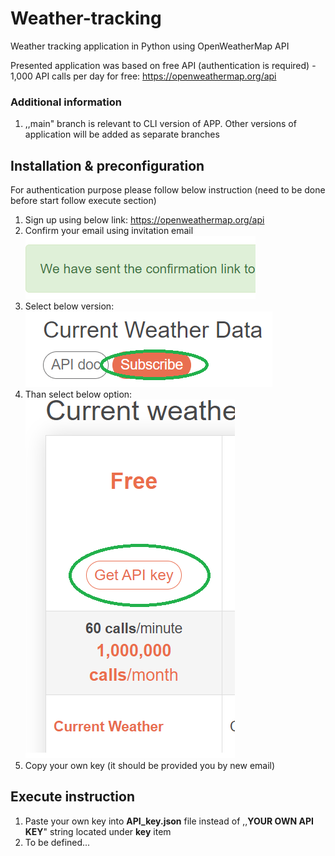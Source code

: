 # Weather-tracking
Weather tracking application in Python using OpenWeatherMap API

Presented application was based on free API (authentication is required) - 1,000 API calls per day for free:
https://openweathermap.org/api

### Additional information
 1) ,,main" branch is relevant to CLI version of APP. Other versions of application will be added as separate  branches

## Installation & preconfiguration
For authentication purpose please follow below instruction (need to be done before start follow execute section)
1) Sign up using below link: https://openweathermap.org/api
2) Confirm your email using invitation email
![img.png](images/img.png)
3) Select below version:
![img_2.png](images/img_2.png)
4) Than select below option:
![img_3.png](images/img_3.png)
5) Copy your own key (it should be provided you by new email)

## Execute instruction
1) Paste your own key into **API_key.json** file instead of ,,**YOUR OWN API KEY**" string located under **key** item
2) To be defined...